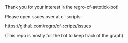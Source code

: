 Thank you for your interest in the regro-cf-autotick-bot!

Please open issues over at cf-scripts: 

https://github.com/regro/cf-scripts/issues

(This repo is mostly for the bot to keep track of the graph)
